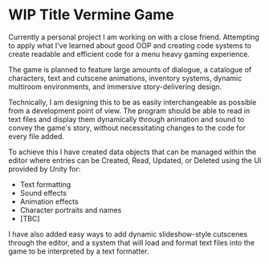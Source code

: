 # WIP Title Vermine Game

Currently a personal project I am working on with a close friend. Attempting to apply what I've learned about good OOP and creating code systems to create readable and efficient code for a menu heavy gaming experience.

The game is planned to feature large amounts of dialogue, a catalogue of characters, text and cutscene animations, inventory systems, dynamic multiroom environments, and immersive story-delivering design.

Technically, I am designing this to be as easily interchangeable as possible from a development point of view. The program should be able to read in text files and display them dynamically through animation and sound to convey the game's story,
without necessitating changes to the code for every file added. 

To achieve this I have created data objects that can be managed within the editor where entries can be Created, Read, Updated, or Deleted using the UI provided by Unity for:
 - Text formatting
 - Sound effects
 - Animation effects
 - Character portraits and names
 - [TBC]

I have also added easy ways to add dynamic slideshow-style cutscenes through the editor, and a system that will load and format text files into the game to be interpreted by a text formatter.
